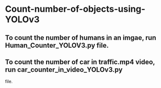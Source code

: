 # Count-number-of-objects-using-YOLOv3
## To count the number of humans in an imgae, run Human_Counter_YOLOV3.py file.
## To count the number of car in traffic.mp4 video, run car_counter_in_video_YOLOv3.py
 file.
